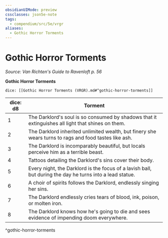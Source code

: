 ```yaml
---
obsidianUIMode: preview
cssclasses: json5e-note
tags:
  - compendium/src/5e/vrgr
aliases:
  - Gothic Horror Torments
---
```

# Gothic Horror Torments
*Source: Van Richten's Guide to Ravenloft p. 56* 

**Gothic Horror Torments**

`dice: [[Gothic Horror Torments (VRGR).md#^gothic-horror-torments]]`

| dice: d8 | Torment |
|----------|---------|
| 1 | The Darklord's soul is so consumed by shadows that it extinguishes all light that shines on them. |
| 2 | The Darklord inherited unlimited wealth, but finery she wears turns to rags and food tastes like ash. |
| 3 | The Darklord is incomparably beautiful, but locals perceive him as a terrible beast. |
| 4 | Tattoos detailing the Darklord's sins cover their body. |
| 5 | Every night, the Darklord is the focus of a lavish ball, but during the day he turns into a lead statue. |
| 6 | A choir of spirits follows the Darklord, endlessly singing her sins. |
| 7 | The Darklord endlessly cries tears of blood, ink, poison, or molten iron. |
| 8 | The Darklord knows how he's going to die and sees evidence of impending doom everywhere. |
^gothic-horror-torments
